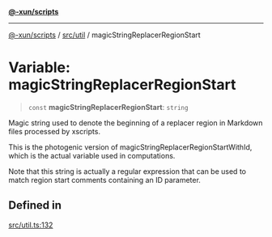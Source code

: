 [**@-xun/scripts**](../../../README.md)

***

[@-xun/scripts](../../../README.md) / [src/util](../README.md) / magicStringReplacerRegionStart

# Variable: magicStringReplacerRegionStart

> `const` **magicStringReplacerRegionStart**: `string`

Magic string used to denote the beginning of a replacer region in Markdown
files processed by xscripts.

This is the photogenic version of
magicStringReplacerRegionStartWithId, which is the actual variable
used in computations.

Note that this string is actually a regular expression that can be used to
match region start comments containing an ID parameter.

## Defined in

[src/util.ts:132](https://github.com/Xunnamius/xscripts/blob/3a8e3952522a9aa3e84a1990f6fcb2207da32534/src/util.ts#L132)
